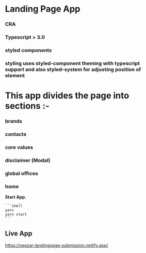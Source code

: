 # Landing Page App

### CRA

### Typescript > 3.0

### styled components

### styling uses styled-component theming with typescript support and also styled-system for adjusting position of element

# This app divides the page into sections :-

### brands

### contacts

### core values

### disclaimer (Modal)

### global offices

### home

**Start App.**

    ```shell
    yarn
    yarn start
    ```

## Live App

https://neezar-landingpage-submission.netlify.app/
